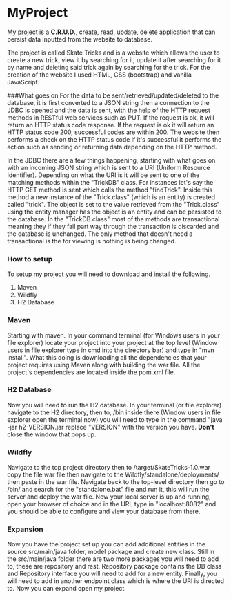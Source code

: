 # MyProject

My project is a **C.R.U.D.**, create, read, update, delete application
that can persist data inputted from the website to database. 

The project is called Skate Tricks and is a website which
allows the user to create a new trick, view it by searching for it, update it
after searching for it by name and deleting said trick again by searching for
the trick. For the creation of the website I used HTML, CSS (bootstrap) and vanilla
JavaScript. 

###What goes on
For the data to be sent/retrieved/updated/deleted to the
database, it is first converted to a JSON string then a connection to the JDBC
is opened and the data is sent, with the help of the HTTP request methods in RESTful
web services such as PUT. If the request is ok, it will return an HTTP status
code response. If the request is ok it will return an HTTP status code 200,
successful codes are within 200. The website then performs a check on the HTTP
status code if it's successful it performs the action such as sending or
returning data depending on the HTTP method. 

In the JDBC there are a few things happening, starting with
what goes on with an incoming JSON string which is sent to a URI (Uniform
Resource Identifier). Depending on what the URI is it will be sent to one of
the matching methods within the "TrickDB" class. For instances let's
say the HTTP GET method is sent which calls the method "findTrick". Inside
this method a new instance of the "Trick.class" (which is an entity) is
created called "trick". The object is set to the value retrieved from
the "Trick.class" using the entity manager has the object is an
entity and can be persisted to the database. In the "TrickDB.class"
most of the methods are transactional meaning they if they fail part way through
the transaction is discarded and the database is unchanged. The only method
that doesn't need a transactional is the for viewing is nothing is being
changed. 


### How to setup
To setup my project you will need to download and install
the following. 
1. Maven
2. Wildfly
3. H2 Database      


### Maven
Starting with maven. In your command terminal (for Windows
users in your file explorer) locate your project into your project at the top
level (Window users in file explorer type in cmd into the directory bar) and type
in "mvn install". What this doing is downloading all the dependencies
that your project requires using Maven along with building the war file. All
the project's dependencies are located inside the pom.xml file. 


### H2 Database
Now you will need to run the H2 database. In your terminal (or
file explorer) navigate to the H2 directory, then to, /bin inside there (Window
users in file explorer open the terminal now) you will need to type in the command
"java -jar h2-VERSION.jar replace "VERSION" with the version you
have. **Don't** close the window that pops up. 


### Wildfly
Navigate to the top project directory then to /target/SkateTricks-1.0.war
copy the file war file then navigate to the Wildfly/standalone/deployments/
then paste in the war file. Navigate back to the top-level directory then go to
/bin/ and search for the "standalone.bat" file and run it, this will
run the server and deploy the war file. Now your local server is up and
running, open your browser of choice and in the URL type in "localhost:8082"
and you should be able to configure and view your database from there.


### Expansion  
Now you have the project set up you can add additional entities
in the source src/main/java folder, model package and create new class. Still
in the src/main/java folder there are two more packages you will need to add to,
these are repository and rest. Repository package contains the DB class and
Repository interface you will need to add for a new entity. Finally, you will
need to add in another endpoint class which is where the URI is directed to. Now
you can expand open my project.
